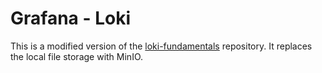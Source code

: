 # Grafana - Loki

This is a modified version of the [loki-fundamentals](https://github.com/grafana/loki-fundamentals) repository. It replaces the local file storage with MinIO.
